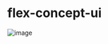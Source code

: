 # flex-concept-ui
![image](https://github.com/user-attachments/assets/4da5c326-7533-4647-98a7-f62a99870133)
